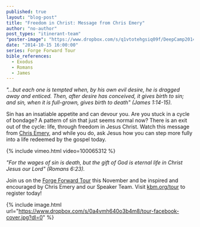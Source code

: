 ```yaml
---
published: true
layout: "blog-post"
title: "Freedom in Christ: Message from Chris Emery"
author: "no-author"
post_types: "itinerant-team"
"poster-image": "https://www.dropbox.com/s/q1vtotehgsiq09f/DeepCamp2014_012-CMYK300.jpg?dl=0"
date: "2014-10-15 16:00:00"
series: Forge Forward Tour
bible_references: 
  - Exodus
  - Romans
  - James
---
```


*"...but each one is tempted when, by his own evil desire, he is dragged away and enticed.  Then, after desire has conceived, it gives birth to sin; and sin, when it is full-grown, gives birth to death" (James 1:14-15).*

Sin has an insatiable appetite and can devour you.  Are you stuck in a cycle of bondage?  A pattern of sin that just seems normal now?  There is an exit out of the cycle: life, through freedom in Jesus Christ.  Watch this message from <a href="http://www.kbm.org/speakers/chris-emery/" target="_blank">Chris Emery</a>, and while you do, ask Jesus how you can step more fully into a life redeemed by the gospel today.

{% include vimeo.html video=100065312 %}

*"For the wages of sin is death, but the gift of God is eternal life in Christ Jesus our Lord" (Romans 6:23).*

Join us on the <a href="http://myemail.constantcontact.com/Join-us-on-the-Forge-Forward-Tour.html?soid=1110408784002&aid=saPZ2HDnQT0" target="_blank">Forge Forward Tour</a> this November and be inspired and encouraged by Chris Emery and our Speaker Team.  Visit <a href="http://www.kbm.org/tour/" target="_blank">kbm.org/tour</a> to register today!

{% include image.html url="https://www.dropbox.com/s/0a4vmh640o3b4m8/tour-facebook-cover.jpg?dl=0" %}